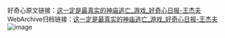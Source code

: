 好奇心原文链接：[这一定是最真实的神庙逃亡_游戏_好奇心日报-王杰夫](https://www.qdaily.com/articles/4683.html)
WebArchive归档链接：[这一定是最真实的神庙逃亡_游戏_好奇心日报-王杰夫](http://web.archive.org/web/20190623162423/https://www.qdaily.com/articles/4683.html)
![image](http://ww3.sinaimg.cn/large/007d5XDply1g3w5sywg9aj30u02nh4qp)